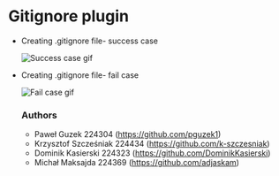 # Gitignore plugin

- Creating .gitignore file- success case

   ![Success case gif](https://i.imgur.com/Q4glJge.gif)


- Creating .gitignore file- fail case

   ![Fail case gif](https://i.imgur.com/yDyMY8Z.gif)
   
   ### Authors
   - Paweł Guzek 224304 (https://github.com/pguzek1)
   - Krzysztof Szcześniak 224434 (https://github.com/k-szczesniak)
   - Dominik Kasierski 224323 (https://github.com/DominikKasierski)
   - Michał Maksajda 224369 (https://github.com/adjaskam)
